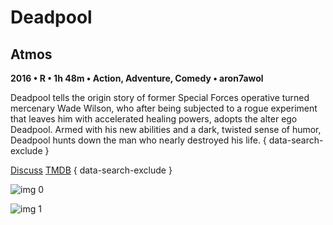 # Deadpool

## Atmos

**2016 • R • 1h 48m • Action, Adventure, Comedy • aron7awol**

Deadpool tells the origin story of former Special Forces operative turned mercenary Wade Wilson, who after being subjected to a rogue experiment that leaves him with accelerated healing powers, adopts the alter ego Deadpool. Armed with his new abilities and a dark, twisted sense of humor, Deadpool hunts down the man who nearly destroyed his life.
{ data-search-exclude }

[Discuss](https://www.avsforum.com/threads/bass-eq-for-filtered-movies.2995212/post-56759394)  [TMDB](https://www.themoviedb.org/movie/293660)
{ data-search-exclude }

![img 0](https://i.imgur.com/8CYHPwr.jpg)

![img 1](https://i.imgur.com/NrOWFWU.jpg)

